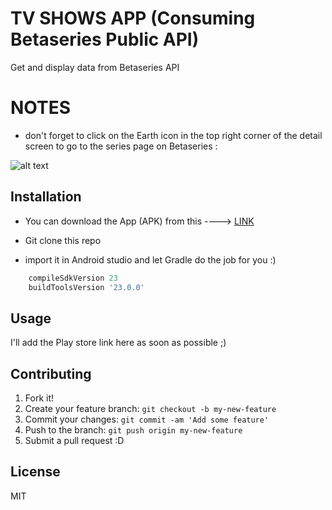 # TV SHOWS APP (Consuming Betaseries Public API)

Get and display data from Betaseries API

# NOTES

- don't forget to click on the Earth icon in the top right corner of the detail screen to go to the series page on Betaseries :

![alt text](http://s10.postimg.org/j7f4nd1sp/Capture.png "Details view")


## Installation

- You can download the App (APK) from this ----> [LINK](https://drive.google.com/file/d/0B6R1MuyxwurbbVlmX3ZLNXExVUk/view?usp=sharing) 

- Git clone this repo 
- import it in Android studio and let Gradle do the job for you :)

```javascript
    compileSdkVersion 23
    buildToolsVersion '23.0.0'
```

## Usage

I'll add the Play store link here as soon as possible ;)

## Contributing

1. Fork it!
2. Create your feature branch: `git checkout -b my-new-feature`
3. Commit your changes: `git commit -am 'Add some feature'`
4. Push to the branch: `git push origin my-new-feature`
5. Submit a pull request :D

## License

MIT

